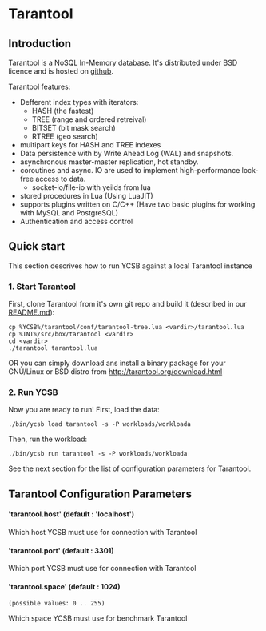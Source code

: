 <!--
Copyright (c) 2015 YCSB contributors. All rights reserved.

Licensed under the Apache License, Version 2.0 (the "License"); you
may not use this file except in compliance with the License. You
may obtain a copy of the License at

http://www.apache.org/licenses/LICENSE-2.0

Unless required by applicable law or agreed to in writing, software
distributed under the License is distributed on an "AS IS" BASIS,
WITHOUT WARRANTIES OR CONDITIONS OF ANY KIND, either express or
implied. See the License for the specific language governing
permissions and limitations under the License. See accompanying
LICENSE file.
-->

# Tarantool

## Introduction

Tarantool is a NoSQL In-Memory database.
It's distributed under BSD licence and is hosted on [github][tarantool-github].

Tarantool features:

* Defferent index types with iterators:
	- HASH (the fastest)
	- TREE (range and ordered retreival)
	- BITSET (bit mask search)
	- RTREE (geo search)
* multipart keys for HASH and TREE indexes
* Data persistence with by Write Ahead Log (WAL) and snapshots.
* asynchronous master-master replication, hot standby.
* coroutines and async. IO are used to implement high-performance lock-free access to data.
  - socket-io/file-io with yeilds from lua
* stored procedures in Lua (Using LuaJIT)
* supports plugins written on C/C++ (Have two basic plugins for working with MySQL and PostgreSQL)
* Authentication and access control

## Quick start

This section descrives how to run YCSB against a local Tarantool instance

### 1. Start Tarantool

First, clone Tarantool from it's own git repo and build it (described in our [README.md][tarantool-readme]):

    cp %YCSB%/tarantool/conf/tarantool-tree.lua <vardir>/tarantool.lua
    cp %TNT%/src/box/tarantool <vardir>
    cd <vardir>
    ./tarantool tarantool.lua

OR you can simply download ans install a binary package for your GNU/Linux or BSD distro from http://tarantool.org/download.html

### 2. Run YCSB

Now you are ready to run! First, load the data:

    ./bin/ycsb load tarantool -s -P workloads/workloada

Then, run the workload:

    ./bin/ycsb run tarantool -s -P workloads/workloada

See the next section for the list of configuration parameters for Tarantool.

## Tarantool Configuration Parameters

#### 'tarantool.host' (default : 'localhost')
Which host YCSB must use for connection with Tarantool
#### 'tarantool.port' (default : 3301)
Which port YCSB must use for connection with Tarantool
#### 'tarantool.space' (default : 1024)
    (possible values: 0 .. 255)
Which space YCSB must use for benchmark Tarantool

[tarantool-github]: https://github.com/tarantool/tarantool/
[tarantool-readme]: https://github.com/tarantool/tarantool/blob/master/README.md
